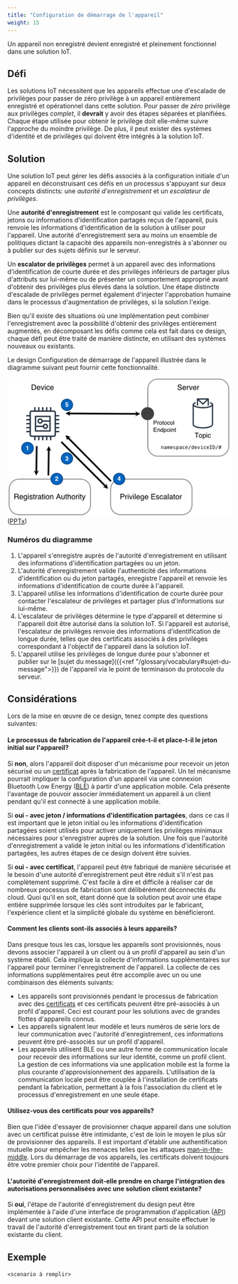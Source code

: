 ```yaml
---
title: "Configuration de démarrage de l'appareil"
weight: 15
---
```


<!-- {{% synopsis-bootstrap %}} -->

Un appareil non enregistré devient enregistré et pleinement fonctionnel dans une solution IoT.

<!--more-->

## Défi

Les solutions IoT nécessitent que les appareils effectue une d'escalade de privilèges pour passer de zéro privilège à un appareil entièrement enregistré et opérationnel dans cette solution. Pour passer de _zéro_ privilège aux privilèges _complet_, il **devrait** y avoir des étapes séparées et planifiées. Chaque étape utilisée pour obtenir le privilège doit elle-même suivre l'approche du moindre privilège. De plus, il peut exister des systèmes d'identité et de privilèges qui doivent être intégrés à la solution IoT.

## Solution

Une solution IoT peut gérer les défis associés à la configuration initiale d'un appareil en déconstruisant ces défis en un processus s'appuyant sur deux concepts distincts: une _autorité d'enregistrement_ et un _escalateur de privilèges_.

Une **autorité d'enregistrement** est le composant qui valide les certificats, jetons ou informations d'identification partagés reçus de l'appareil, puis renvoie les informations d'identification de la solution à utiliser pour l'appareil. Une autorité d'enregistrement sera au moins un ensemble de politiques dictant la capacité des appareils non-enregistrés à s'abonner ou à publier sur des sujets définis sur le serveur.

Un **escalator de privilèges** permet à un appareil avec des informations d'identification de courte durée et des privilèges inférieurs de partager plus d'attributs sur lui-même ou de présenter un comportement approprié avant d'obtenir des privilèges plus élevés dans la solution. Une étape distincte d'escalade de privilèges permet également d'injecter l'approbation humaine dans le processus d'augmentation de privilèges, si la solution l'exige.

Bien qu'il existe des situations où une implémentation peut combiner l'enregistrement avec la possibilité d'obtenir des privilèges entièrement augmentés, en décomposant les défis comme cela est fait dans ce design, chaque défi peut être traité de manière distincte, en utilisant des systèmes nouveaux ou existants.

Le design Configuration de démarrage de l'appareil illustrée dans le diagramme suivant peut fournir cette fonctionnalité.

![Configuration initiale de l'appareil](bootstrap.png) ([PPTx](/iot-atlas-patterns.pptx))

### Numéros du diagramme

1. L'appareil s'enregistre auprès de l'autorité d'enregistrement en utilisant des informations d'identification partagées ou un jeton.
2. L'autorité d'enregistrement valide l'authenticité des informations d'identification ou du jeton partagés, enregistre l'appareil et renvoie les informations d'identification de courte durée à l'appareil.
3. L'appareil utilise les informations d'identification de courte durée pour contacter l'escalateur de privilèges et partager plus d'informations sur lui-même.
4. L'escalateur de privilèges détermine le type d'appareil et détermine si l'appareil doit être autorisé dans la solution IoT. Si l'appareil est autorisé, l'escalateur de privilèges renvoie des informations d'identification de longue durée, telles que des certificats associés à des privilèges correspondant à l'objectif de l'appareil dans la solution IoT.
5. L'appareil utilise les privilèges de longue durée pour s'abonner et publier sur le [sujet du message]({{<ref "/glossary/vocabulary#sujet-du-message">}}) de l'appareil via le point de terminaison du protocole du serveur.

## Considérations

Lors de la mise en œuvre de ce design, tenez compte des questions suivantes:

#### Le processus de fabrication de l'appareil crée-t-il et place-t-il le jeton initial sur l'appareil?

Si **non**, alors l'appareil doit disposer d'un mécanisme pour recevoir un jeton sécurisé ou un [certificat](https://en.wikipedia.org/wiki/Public_key_certificate) après la fabrication de l'appareil. Un tel mécanisme pourrait impliquer la configuration d'un appareil via une connexion Bluetooth Low Energy ([BLE](https://en.wikipedia.org/wiki/Bluetooth_Low_Energy)) à partir d'une application mobile. Cela présente l'avantage de pouvoir associer immédiatement un appareil à un client pendant qu'il est connecté à une application mobile.

Si **oui - avec jeton / informations d'identification partagées**, dans ce cas il est important que le jeton initial ou les informations d'identification partagées soient utilisés pour activer uniquement les privilèges minimaux nécessaires pour s'enregistrer auprès de la solution. Une fois que l'autorité d'enregistrement a validé le jeton initial ou les informations d'identification partagées, les autres étapes de ce design doivent être suivies.

Si **oui - avec certificat**, l'appareil peut être fabriqué de manière sécurisée et le besoin d'une autorité d'enregistrement peut être réduit s'il n'est pas complètement supprimé. C'est facile à dire et difficile à réaliser car de nombreux processus de fabrication sont délibérément déconnectés du cloud. Quoi qu'il en soit, étant donné que la solution peut avoir une étape entière supprimée lorsque les clés sont introduites par le fabricant, l'expérience client et la simplicité globale du système en bénéficieront.

#### Comment les clients sont-ils associés à leurs appareils?

Dans presque tous les cas, lorsque les appareils sont provisionnés, nous devons associer l'appareil à un client ou à un profil d'appareil au sein d'un système établi. Cela implique la collecte d'informations supplémentaires sur l'appareil pour terminer l'enregistrement de l'appareil. La collecte de ces informations supplémentaires peut être accomplie avec un ou une combinaison des éléments suivants:

- Les appareils sont provisionnés pendant le processus de fabrication avec des [certificats](https://en.wikipedia.org/wiki/Public_key_certificate) et ces certificats peuvent être pré-associés à un profil d'appareil. Ceci est courant pour les solutions avec de grandes flottes d'appareils connus.
- Les appareils signalent leur modèle et leurs numéros de série lors de leur communication avec l'autorité d'enregistrement, ces informations peuvent être pré-associés sur un profil d'appareil.
- Les appareils utilisent BLE ou une autre forme de communication locale pour recevoir des informations sur leur identité, comme un profil client. La gestion de ces informations via une application mobile est la forme la plus courante d'approvisionnement des appareils. L'utilisation de la communication locale peut être couplée à l'installation de certificats pendant la fabrication, permettant à la fois l'association du client et le processus d'enregistrement en une seule étape.

#### Utilisez-vous des certificats pour vos appareils?

Bien que l'idée d'essayer de provisionner chaque appareil dans une solution avec un certificat puisse être intimidante, c'est de loin le moyen le plus sûr de provisionner des appareils. Il est important d'établir une authentification mutuelle pour empêcher les menaces telles que les attaques [man-in-the-middle](https://en.wikipedia.org/wiki/Man-in-the-middle_attack). Lors du démarrage de vos appareils, les certificats doivent toujours être votre premier choix pour l'identité de l'appareil.

#### L'autorité d'enregistrement doit-elle prendre en charge l'intégration des autorisations personnalisées avec une solution client existante?

Si **oui**, l'étape de l'autorité d'enregistrement du design peut être implémentée à l'aide d'une interface de programmation d'application ([API](https://en.wikipedia.org/wiki/Application_programming_interface)) devant une solution client existante. Cette API peut ensuite effectuer le travail de l'autorité d'enregistrement tout en tirant parti de la solution existante du client.

## Exemple

    <scenario à remplir>
